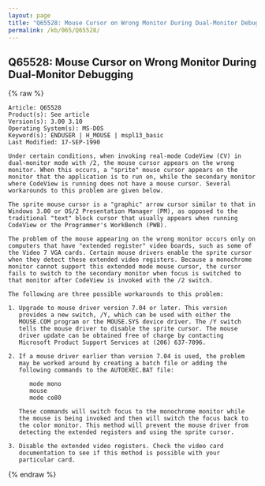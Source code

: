 ```yaml
---
layout: page
title: "Q65528: Mouse Cursor on Wrong Monitor During Dual-Monitor Debugging"
permalink: /kb/065/Q65528/
---
```


## Q65528: Mouse Cursor on Wrong Monitor During Dual-Monitor Debugging

{% raw %}

	Article: Q65528
	Product(s): See article
	Version(s): 3.00 3.10
	Operating System(s): MS-DOS
	Keyword(s): ENDUSER | H_MOUSE | mspl13_basic
	Last Modified: 17-SEP-1990
	
	Under certain conditions, when invoking real-mode CodeView (CV) in
	dual-monitor mode with /2, the mouse cursor appears on the wrong
	monitor. When this occurs, a "sprite" mouse cursor appears on the
	monitor that the application is to run on, while the secondary monitor
	where CodeView is running does not have a mouse cursor. Several
	workarounds to this problem are given below.
	
	The sprite mouse cursor is a "graphic" arrow cursor similar to that in
	Windows 3.00 or OS/2 Presentation Manager (PM), as opposed to the
	traditional "text" block cursor that usually appears when running
	CodeView or the Programmer's WorkBench (PWB).
	
	The problem of the mouse appearing on the wrong monitor occurs only on
	computers that have "extended register" video boards, such as some of
	the Video 7 VGA cards. Certain mouse drivers enable the sprite cursor
	when they detect these extended video registers. Because a monochrome
	monitor cannot support this extended mode mouse cursor, the cursor
	fails to switch to the secondary monitor when focus is switched to
	that monitor after CodeView is invoked with the /2 switch.
	
	The following are three possible workarounds to this problem:
	
	1. Upgrade to mouse driver version 7.04 or later. This version
	   provides a new switch, /Y, which can be used with either the
	   MOUSE.COM program or the MOUSE.SYS device driver. The /Y switch
	   tells the mouse driver to disable the sprite cursor. The mouse
	   driver update can be obtained free of charge by contacting
	   Microsoft Product Support Services at (206) 637-7096.
	
	2. If a mouse driver earlier than version 7.04 is used, the problem
	   may be worked around by creating a batch file or adding the
	   following commands to the AUTOEXEC.BAT file:
	
	      mode mono
	      mouse
	      mode co80
	
	   These commands will switch focus to the monochrome monitor while
	   the mouse is being invoked and then will switch the focus back to
	   the color monitor. This method will prevent the mouse driver from
	   detecting the extended registers and using the sprite cursor.
	
	3. Disable the extended video registers. Check the video card
	   documentation to see if this method is possible with your
	   particular card.

{% endraw %}
